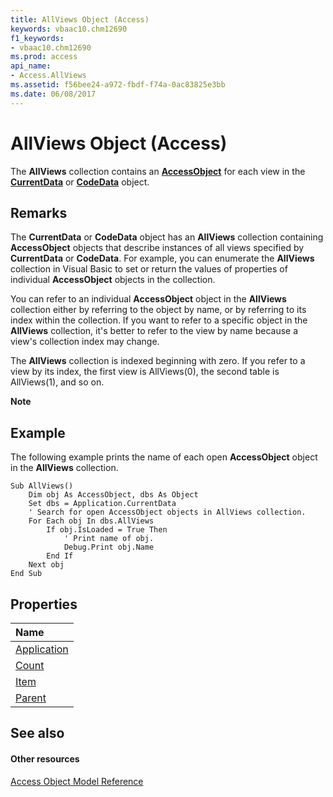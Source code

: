 ```yaml
---
title: AllViews Object (Access)
keywords: vbaac10.chm12690
f1_keywords:
- vbaac10.chm12690
ms.prod: access
api_name:
- Access.AllViews
ms.assetid: f56bee24-a972-fbdf-f74a-0ac83825e3bb
ms.date: 06/08/2017
---
```



# AllViews Object (Access)

The  **AllViews** collection contains an **[AccessObject](accessobject-object-access.md)** for each view in the **[CurrentData](currentdata-object-access.md)** or **[CodeData](codedata-object-access.md)** object.


## Remarks

The  **CurrentData** or **CodeData** object has an **AllViews** collection containing **AccessObject** objects that describe instances of all views specified by **CurrentData** or **CodeData**. For example, you can enumerate the **AllViews** collection in Visual Basic to set or return the values of properties of individual **AccessObject** objects in the collection.

You can refer to an individual  **AccessObject** object in the **AllViews** collection either by referring to the object by name, or by referring to its index within the collection. If you want to refer to a specific object in the **AllViews** collection, it's better to refer to the view by name because a view's collection index may change.

The  **AllViews** collection is indexed beginning with zero. If you refer to a view by its index, the first view is AllViews(0), the second table is AllViews(1), and so on.


 **Note**  


## Example

The following example prints the name of each open  **AccessObject** object in the **AllViews** collection.


```
Sub AllViews() 
    Dim obj As AccessObject, dbs As Object 
    Set dbs = Application.CurrentData 
    ' Search for open AccessObject objects in AllViews collection. 
    For Each obj In dbs.AllViews 
        If obj.IsLoaded = True Then 
            ' Print name of obj. 
            Debug.Print obj.Name 
        End If 
    Next obj 
End Sub
```


## Properties



|**Name**|
|:-----|
|[Application](allviews-application-property-access.md)|
|[Count](allviews-count-property-access.md)|
|[Item](allviews-item-property-access.md)|
|[Parent](allviews-parent-property-access.md)|

## See also


#### Other resources


[Access Object Model Reference](http://msdn.microsoft.com/library/2de134a4-6c5c-d2a3-8377-f4dd973ba650%28Office.15%29.aspx)

